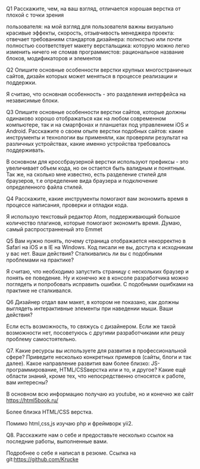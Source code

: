 Q1 Расскажите, чем, на ваш взгляд, отличается хорошая верстка от плохой с точки
зрения

пользователя: на мой взгляд для пользователя важны визуально красивые эффекты, скорость, отзывчивость
менеджера проекта: отвечает требованиям стандартов
дизайнера: полностью или почти полностью соответствует макету
верстальщика: которую можно легко изменить ничего не сломав
программистов: рациональное название блоков, модификаторов и элементов

Q2 Опишите основные особенности верстки крупных многостраничных сайтов,
дизайн которых может меняться в процессе реализации и поддержки.

Я считаю, что основная особенность - это разделения интерфейса на независимые блоки.

Q3 Опишите основные особенности верстки сайтов, которые должны одинаково
хорошо отображаться как на любом современном компьютере, так и на
смартфонах и планшетах под управлением iOS и Android. Расскажите о своем
опыте верстки подобных сайтов: какие инструменты и технологии вы применяли,
как проверяли результат на различных устройствах, какие именно устройства
требовалось поддерживать.

В основном для кроссбраузерной верстки используют префиксы - это увеличивает объем кода, но он остается быть валидным и понятным.
Так же, на сколько мне известно, есть разделение стилей для браузеров, т.е определение вида браузера и подключение определенного файла стилей.

Q4 Расскажите, какие инструменты помогают вам экономить время в процессе
написания, проверки и отладки кода.

Я использую текстовый редактор Atom, поддерживающий большое количество плагинов, которые помогают экономить время.
Думаю, самый распространненый это Emmet

Q5 Вам нужно понять, почему страница отображается некорректно в Safari на iOS и в
IE на Windows. Код писали не вы, доступа к исходникам у вас нет. Ваши действия?
Сталкивались ли вы с подобными проблемами на практике?

Я считаю, что необходимо запустить страницу с нескольких браузер и понять ее поведение. Ну и конечно же в консоле разработчика можно поглядеть и попробовать исправить ошибки.
С подобными ошибками на практике не сталкивался.

Q6 Дизайнер отдал вам макет, в котором не показано, как должны выглядеть
интерактивные элементы при наведении мыши. Ваши действия?

Если есть возможность, то свяжусь с дизайнером. Если же такой возможности нет, посоветуюсь с другими разработчиками или решу проблему самостоятельно.

Q7. Какие ресурсы вы используете для развития в профессиональной сфере? Приведите
несколько конкретных примеров (сайты, блоги и так далее).
Какое направление развития вам более близко: JS-программирование, HTML/CSSверстка или и то, и другое?
Какие ещё области знаний, кроме тех, что непосредственно относятся к работе,
вам интересны?

В основном всю информацию получаю из youtube, но и конечно же сайт https://html5book.ru/

Более близка HTML/CSS верстка.

Помимо html,css,js изучаю php и фреймворк yii2.

Q8. Расскажите нам о себе и предоставьте несколько ссылок на последние работы,
выполненные вами.

Подробнее о себе я написал в резюме.
Ссылка на git:https://github.com/Krucke
